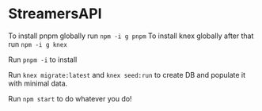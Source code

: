 # StreamersAPI

To install pnpm globally run `npm -i g pnpm`
To install knex globally after that run `npm -i g knex`

Run `pnpm -i` to install

Run `knex migrate:latest` and `knex seed:run` to create DB and populate it with minimal data.

Run `npm start` to do whatever you do!
